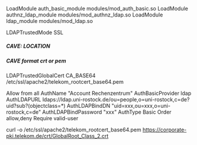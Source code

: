 



LoadModule auth_basic_module modules/mod_auth_basic.so
LoadModule authnz_ldap_module modules/mod_authnz_ldap.so
LoadModule ldap_module modules/mod_ldap.so

LDAPTrustedMode SSL


##### CAVE: LOCATION
##### CAVE  format crt or pem 

LDAPTrustedGlobalCert CA_BASE64 /etc/ssl/apache2/telekom_rootcert_base64.pem

<Directory />
  Allow from all
  AuthName "Account Rechenzentrum"
  AuthBasicProvider ldap
  AuthLDAPURL ldaps://ldap.uni-rostock.de/ou=people,o=uni-rostock,c=de?uid?sub?(objectclass=*)
  AuthLDAPBindDN "uid=xxx,ou=xxx,o=uni-rostock,c=de"
  AuthLDAPBindPassword "xxx"
  AuthType Basic
  Order allow,deny
  Require valid-user 
</Directory>






curl -o /etc/ssl/apache2/telekom_rootcert_base64.pem https://corporate-pki.telekom.de/crt/GlobalRoot_Class_2.crt